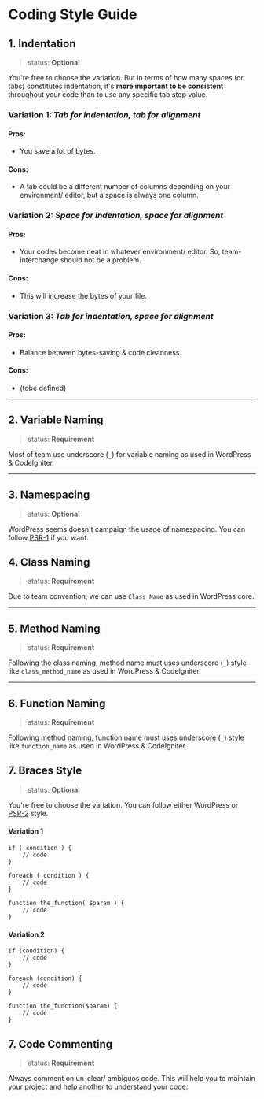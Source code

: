 Coding Style Guide
===

## 1. Indentation

> status: **Optional**

You're free to choose the variation. But in terms of how many spaces (or tabs) constitutes indentation, it's **more important to be consistent** throughout your code than to use any specific tab stop value.

### Variation 1: *Tab for indentation, tab for alignment*

#### Pros:
- You save a lot of bytes.

#### Cons:
- A tab could be a different number of columns depending on your environment/ editor, but a space is always one column.

### Variation 2: *Space for indentation, space for alignment*

#### Pros:
- Your codes become neat in whatever environment/ editor. So, team-interchange should not be a problem.

#### Cons:
- This will increase the bytes of your file.

### Variation 3: *Tab for indentation, space for alignment*

#### Pros:
- Balance between bytes-saving & code cleanness.

#### Cons:
- (tobe defined)

---

## 2. Variable Naming

> status: **Requirement**

Most of team use underscore (`_`) for variable naming as used in WordPress & CodeIgniter.

---

## 3. Namespacing

> status: **Optional**

WordPress seems doesn't campaign the usage of namespacing. You can follow [PSR-1](http://www.php-fig.org/psr/psr-1/) if you want.

## 4. Class Naming

> status: **Requirement**

Due to team convention, we can use `Class_Name` as used in WordPress core.

---

## 5. Method Naming

> status: **Requirement**

Following the class naming, method name must uses underscore (`_`) style like `class_method_name` as used in WordPress & CodeIgniter.

---

## 6. Function Naming

> status: **Requirement**

Following method naming, function name must uses underscore (`_`) style like `function_name` as used in WordPress & CodeIgniter.

## 7. Braces Style

> status: **Optional**

You're free to choose the variation. You can follow either WordPress or [PSR-2](http://www.php-fig.org/psr/psr-2/) style.

#### Variation 1

```
if ( condition ) {
    // code
}

foreach ( condition ) {
    // code
}

function the_function( $param ) {
    // code
}

```

#### Variation 2
```
if (condition) {
    // code
}

foreach (condition) {
    // code
}

function the_function($param) {
    // code
}

```

## 7. Code Commenting

> status: **Requirement**

Always comment on un-clear/ ambiguos code. This will help you to maintain your project and help another to understand your code.
